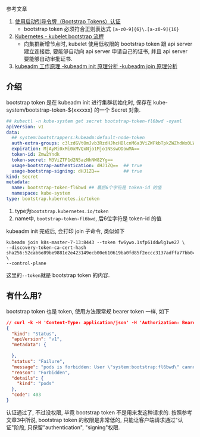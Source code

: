 参考文章

1. [使用启动引导令牌（Bootstrap Tokens）认证](https://kubernetes.io/zh-cn/docs/reference/access-authn-authz/bootstrap-tokens/)
    - bootstrap token 必须符合正则表达式 `[a-z0-9]{6}\.[a-z0-9]{16}`
2. [Kubernetes - kubelet bootstrap 流程](https://lingxiankong.github.io/2018-09-18-kubelet-bootstrap-process.html)
    - 向集群新增节点时, kubelet 使用低权限的 bootstrap token 跟 api server 建立连接后, 要能够自动向 api server 申请自己的证书, 并且 api server 要能够自动审批证书.
3. [kubeadm 工作原理 -kubeadm init 原理分析 -kubeadm join 原理分析](https://xie.infoq.cn/article/040212f39e0bcdac15f40f9b6)

## 介绍

bootstrap token 是在 kubeadm init 进行集群初始化时, 保存在 kube-system/bootstrap-token-${xxxxxx} 的一个 Secret 对象.

```yaml
## kubectl -n kube-system get secret bootstrap-token-fl6bwd -oyaml
apiVersion: v1
data:
  ## system:bootstrappers:kubeadm:default-node-token
  auth-extra-groups: c3lzdGVtOmJvb3RzdHJhcHBlcnM6a3ViZWFkbTpkZWZhdWx0LW5vZGUtdG9rZW4=
  expiration: MjAyMi0xMi0xMVQxNjo1Mjo1NSswODowMA==
  token-id: Zmw2Yndk
  token-secret: M3ViZTF1d2N5azNhNW82Yg==
  usage-bootstrap-authentication: dHJ1ZQ==  ## true
  usage-bootstrap-signing: dHJ1ZQ==         ## true
kind: Secret
metadata:
  name: bootstrap-token-fl6bwd ## 最后6个字符是 token-id 的值
  namespace: kube-system
type: bootstrap.kubernetes.io/token
```

1. type为`bootstrap.kubernetes.io/token`
2. name中, `bootstrap-token-fl6bwd`, 后6位字符是 token-id 的值

kubeadm init 完成后, 会打印 join 子命令, 类似如下

```
kubeadm join k8s-master-7-13:8443 --token fw6ywo.1sfp61ddwlg1we27 \ 
--discovery-token-ca-cert-hash sha256:52cab6e89be9881e2e423149ecb00e610619ba0fd85f2eccc3137adffa77bb04 \
--control-plane
```

这里的`--token`就是 bootstrap token 的内容.

## 有什么用?

bootstrap token 也是 token, 使用方法跟常规 bearer token 一样, 如下

```json
// curl -k -H 'Content-Type: application/json' -H 'Authorization: Bearer fl6bwd.3ube1uwcyk3a5o6b' 'https://127.0.0.1:6443/api/v1/namespaces/kube-system/pods'
{
  "kind": "Status",
  "apiVersion": "v1",
  "metadata": {
    
  },
  "status": "Failure",
  "message": "pods is forbidden: User \"system:bootstrap:fl6bwd\" cannot list resource \"pods\" in API group \"\" in the namespace \"kube-system\"",
  "reason": "Forbidden",
  "details": {
    "kind": "pods"
  },
  "code": 403
}
```

认证通过了, 不过没权限, 毕竟 bootstrap token 不是用来发这种请求的. 按照参考文章3中所说, bootstrap token 的权限是非常低的, 只能让客户端请求通过"认证"阶段, 只保留"authentication", "signing"权限.
